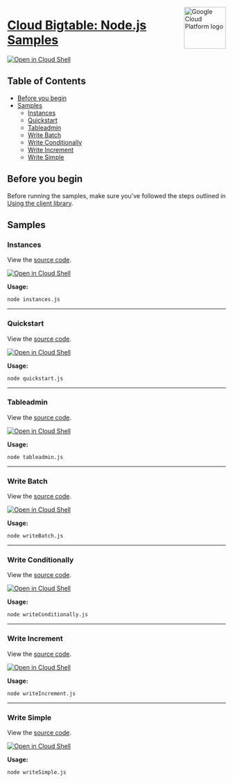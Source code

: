 [//]: # "This README.md file is auto-generated, all changes to this file will be lost."
[//]: # "To regenerate it, use `python -m synthtool`."
<img src="https://avatars2.githubusercontent.com/u/2810941?v=3&s=96" alt="Google Cloud Platform logo" title="Google Cloud Platform" align="right" height="96" width="96"/>

# [Cloud Bigtable: Node.js Samples](https://github.com/googleapis/nodejs-bigtable)

[![Open in Cloud Shell][shell_img]][shell_link]



## Table of Contents

* [Before you begin](#before-you-begin)
* [Samples](#samples)
  * [Instances](#instances)
  * [Quickstart](#quickstart)
  * [Tableadmin](#tableadmin)
  * [Write Batch](#write-batch)
  * [Write Conditionally](#write-conditionally)
  * [Write Increment](#write-increment)
  * [Write Simple](#write-simple)

## Before you begin

Before running the samples, make sure you've followed the steps outlined in
[Using the client library](https://github.com/googleapis/nodejs-bigtable#using-the-client-library).

## Samples



### Instances

View the [source code](https://github.com/googleapis/nodejs-bigtable/blob/master/samples/instances.js).

[![Open in Cloud Shell][shell_img]](https://console.cloud.google.com/cloudshell/open?git_repo=https://github.com/googleapis/nodejs-bigtable&page=editor&open_in_editor=samples/instances.js,samples/README.md)

__Usage:__


`node instances.js`


-----




### Quickstart

View the [source code](https://github.com/googleapis/nodejs-bigtable/blob/master/samples/quickstart.js).

[![Open in Cloud Shell][shell_img]](https://console.cloud.google.com/cloudshell/open?git_repo=https://github.com/googleapis/nodejs-bigtable&page=editor&open_in_editor=samples/quickstart.js,samples/README.md)

__Usage:__


`node quickstart.js`


-----




### Tableadmin

View the [source code](https://github.com/googleapis/nodejs-bigtable/blob/master/samples/tableadmin.js).

[![Open in Cloud Shell][shell_img]](https://console.cloud.google.com/cloudshell/open?git_repo=https://github.com/googleapis/nodejs-bigtable&page=editor&open_in_editor=samples/tableadmin.js,samples/README.md)

__Usage:__


`node tableadmin.js`


-----




### Write Batch

View the [source code](https://github.com/googleapis/nodejs-bigtable/blob/master/samples/writeBatch.js).

[![Open in Cloud Shell][shell_img]](https://console.cloud.google.com/cloudshell/open?git_repo=https://github.com/googleapis/nodejs-bigtable&page=editor&open_in_editor=samples/writeBatch.js,samples/README.md)

__Usage:__


`node writeBatch.js`


-----




### Write Conditionally

View the [source code](https://github.com/googleapis/nodejs-bigtable/blob/master/samples/writeConditionally.js).

[![Open in Cloud Shell][shell_img]](https://console.cloud.google.com/cloudshell/open?git_repo=https://github.com/googleapis/nodejs-bigtable&page=editor&open_in_editor=samples/writeConditionally.js,samples/README.md)

__Usage:__


`node writeConditionally.js`


-----




### Write Increment

View the [source code](https://github.com/googleapis/nodejs-bigtable/blob/master/samples/writeIncrement.js).

[![Open in Cloud Shell][shell_img]](https://console.cloud.google.com/cloudshell/open?git_repo=https://github.com/googleapis/nodejs-bigtable&page=editor&open_in_editor=samples/writeIncrement.js,samples/README.md)

__Usage:__


`node writeIncrement.js`


-----




### Write Simple

View the [source code](https://github.com/googleapis/nodejs-bigtable/blob/master/samples/writeSimple.js).

[![Open in Cloud Shell][shell_img]](https://console.cloud.google.com/cloudshell/open?git_repo=https://github.com/googleapis/nodejs-bigtable&page=editor&open_in_editor=samples/writeSimple.js,samples/README.md)

__Usage:__


`node writeSimple.js`






[shell_img]: https://gstatic.com/cloudssh/images/open-btn.png
[shell_link]: https://console.cloud.google.com/cloudshell/open?git_repo=https://github.com/googleapis/nodejs-bigtable&page=editor&open_in_editor=samples/README.md
[product-docs]: https://cloud.google.com/bigtable